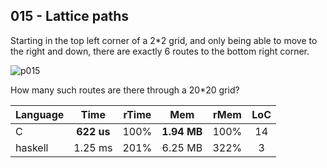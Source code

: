 015 - Lattice paths
-------------------

Starting in the top left corner of a 2*2 grid, and only being able to move to
the right and down, there are exactly 6 routes to the bottom right corner.

![p015](https://projecteuler.net/project/images/p_015.gif)

How many such routes are there through a 20*20 grid?

Language | Time | rTime | Mem | rMem | LoC
--- | :---: | :---: | :---: | :---: | :---:
C | **622 us** | 100% | **1.94 MB** | 100% | 14
haskell | 1.25 ms | 201% | 6.25 MB | 322% | 3
